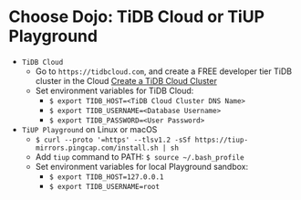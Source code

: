 # Choose Dojo: TiDB Cloud or TiUP Playground
+ `TiDB Cloud`
  + Go to `https://tidbcloud.com`, and create a FREE developer tier TiDB cluster in the Cloud
[Create a TiDB Cloud Cluster](https://docs.pingcap.com/tidbcloud/tidb-cloud-quickstart)
  + Set environment variables for TiDB Cloud:
    + `$ export TIDB_HOST=<TiDB Cloud Cluster DNS Name>`
    + `$ export TIDB_USERNAME=<Database Username>`
    + `$ export TIDB_PASSWORD=<User Password>`
+ `TiUP Playground` on Linux or macOS
  + `$ curl --proto '=https' --tlsv1.2 -sSf https://tiup-mirrors.pingcap.com/install.sh | sh`
  + Add `tiup` command to PATH: `$ source ~/.bash_profile`
  + Set environment variables for local Playground sandbox:
    + `$ export TIDB_HOST=127.0.0.1`
    + `$ export TIDB_USERNAME=root`